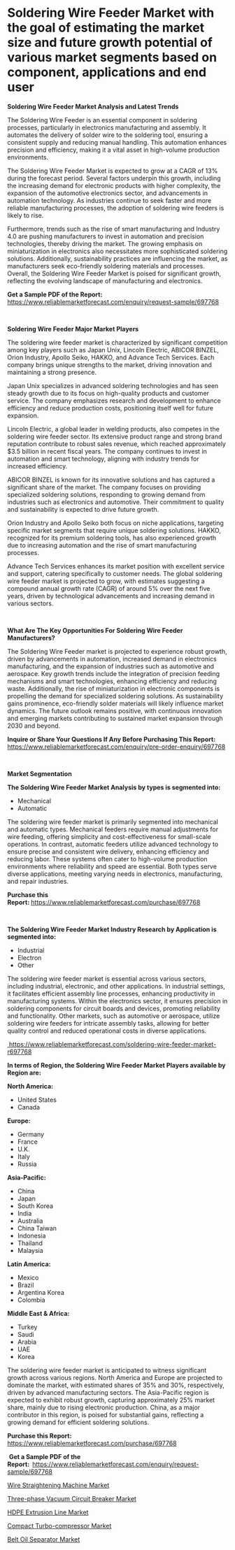 <p><h1>Soldering Wire Feeder Market with the goal of estimating the market size and future growth potential of various market segments based on component, applications and end user</h1></p><p><strong>Soldering Wire Feeder Market Analysis and Latest Trends</strong></p>
<p><p>The Soldering Wire Feeder is an essential component in soldering processes, particularly in electronics manufacturing and assembly. It automates the delivery of solder wire to the soldering tool, ensuring a consistent supply and reducing manual handling. This automation enhances precision and efficiency, making it a vital asset in high-volume production environments.</p><p>The Soldering Wire Feeder Market is expected to grow at a CAGR of 13% during the forecast period. Several factors underpin this growth, including the increasing demand for electronic products with higher complexity, the expansion of the automotive electronics sector, and advancements in automation technology. As industries continue to seek faster and more reliable manufacturing processes, the adoption of soldering wire feeders is likely to rise.</p><p>Furthermore, trends such as the rise of smart manufacturing and Industry 4.0 are pushing manufacturers to invest in automation and precision technologies, thereby driving the market. The growing emphasis on miniaturization in electronics also necessitates more sophisticated soldering solutions. Additionally, sustainability practices are influencing the market, as manufacturers seek eco-friendly soldering materials and processes. Overall, the Soldering Wire Feeder Market is poised for significant growth, reflecting the evolving landscape of manufacturing and electronics.</p></p>
<p><strong>Get a Sample PDF of the Report:&nbsp;</strong> <a href="https://www.reliablemarketforecast.com/enquiry/request-sample/697768?utm_campaign=1169&utm_medium=2&utm_source=Github&utm_content=ia&utm_term=23032025&utm_id=soldering-wire-feeder">https://www.reliablemarketforecast.com/enquiry/request-sample/697768</a></p>
<p>&nbsp;</p>
<p><strong>Soldering Wire Feeder Major Market Players</strong></p>
<p><p>The soldering wire feeder market is characterized by significant competition among key players such as Japan Unix, Lincoln Electric, ABICOR BINZEL, Orion Industry, Apollo Seiko, HAKKO, and Advance Tech Services. Each company brings unique strengths to the market, driving innovation and maintaining a strong presence.</p><p>Japan Unix specializes in advanced soldering technologies and has seen steady growth due to its focus on high-quality products and customer service. The company emphasizes research and development to enhance efficiency and reduce production costs, positioning itself well for future expansion.</p><p>Lincoln Electric, a global leader in welding products, also competes in the soldering wire feeder sector. Its extensive product range and strong brand reputation contribute to robust sales revenue, which reached approximately $3.5 billion in recent fiscal years. The company continues to invest in automation and smart technology, aligning with industry trends for increased efficiency.</p><p>ABICOR BINZEL is known for its innovative solutions and has captured a significant share of the market. The company focuses on providing specialized soldering solutions, responding to growing demand from industries such as electronics and automotive. Their commitment to quality and sustainability is expected to drive future growth.</p><p>Orion Industry and Apollo Seiko both focus on niche applications, targeting specific market segments that require unique soldering solutions. HAKKO, recognized for its premium soldering tools, has also experienced growth due to increasing automation and the rise of smart manufacturing processes.</p><p>Advance Tech Services enhances its market position with excellent service and support, catering specifically to customer needs. The global soldering wire feeder market is projected to grow, with estimates suggesting a compound annual growth rate (CAGR) of around 5% over the next five years, driven by technological advancements and increasing demand in various sectors.</p></p>
<p>&nbsp;</p>
<p><strong>What Are The Key Opportunities For Soldering Wire Feeder Manufacturers?</strong></p>
<p><p>The Soldering Wire Feeder market is projected to experience robust growth, driven by advancements in automation, increased demand in electronics manufacturing, and the expansion of industries such as automotive and aerospace. Key growth trends include the integration of precision feeding mechanisms and smart technologies, enhancing efficiency and reducing waste. Additionally, the rise of miniaturization in electronic components is propelling the demand for specialized soldering solutions. As sustainability gains prominence, eco-friendly solder materials will likely influence market dynamics. The future outlook remains positive, with continuous innovation and emerging markets contributing to sustained market expansion through 2030 and beyond.</p></p>
<p><strong>Inquire or Share Your Questions If Any Before Purchasing This Report:</strong> <a href="https://www.reliablemarketforecast.com/enquiry/pre-order-enquiry/697768?utm_campaign=1169&utm_medium=2&utm_source=Github&utm_content=ia&utm_term=23032025&utm_id=soldering-wire-feeder">https://www.reliablemarketforecast.com/enquiry/pre-order-enquiry/697768</a></p>
<p>&nbsp;</p>
<p><strong>Market Segmentation</strong></p>
<p><strong>The Soldering Wire Feeder Market Analysis by types is segmented into:</strong></p>
<p><ul><li>Mechanical</li><li>Automatic</li></ul></p>
<p><p>The soldering wire feeder market is primarily segmented into mechanical and automatic types. Mechanical feeders require manual adjustments for wire feeding, offering simplicity and cost-effectiveness for small-scale operations. In contrast, automatic feeders utilize advanced technology to ensure precise and consistent wire delivery, enhancing efficiency and reducing labor. These systems often cater to high-volume production environments where reliability and speed are essential. Both types serve diverse applications, meeting varying needs in electronics, manufacturing, and repair industries.</p></p>
<p><strong>Purchase this Report:&nbsp;</strong><a href="https://www.reliablemarketforecast.com/purchase/697768?utm_campaign=1169&utm_medium=2&utm_source=Github&utm_content=ia&utm_term=23032025&utm_id=soldering-wire-feeder">https://www.reliablemarketforecast.com/purchase/697768</a></p>
<p>&nbsp;</p>
<p><strong>The Soldering Wire Feeder Market Industry Research by Application is segmented into:</strong></p>
<p><ul><li>Industrial</li><li>Electron</li><li>Other</li></ul></p>
<p><p>The soldering wire feeder market is essential across various sectors, including industrial, electronic, and other applications. In industrial settings, it facilitates efficient assembly line processes, enhancing productivity in manufacturing systems. Within the electronics sector, it ensures precision in soldering components for circuit boards and devices, promoting reliability and functionality. Other markets, such as automotive or aerospace, utilize soldering wire feeders for intricate assembly tasks, allowing for better quality control and reduced operational costs in diverse applications.</p></p>
<p><a href="https://www.reliablemarketforecast.com/soldering-wire-feeder-market-r697768?utm_campaign=1169&utm_medium=2&utm_source=Github&utm_content=ia&utm_term=23032025&utm_id=soldering-wire-feeder">&nbsp;https://www.reliablemarketforecast.com/soldering-wire-feeder-market-r697768</a></p>
<p><strong>In terms of Region, the Soldering Wire Feeder Market Players available by Region are:</strong></p>
<p>
    <p> <strong> North America: </strong>
        <ul>
            <li>United States</li>
            <li>Canada</li>
        </ul>
        </p> 
    <p> <strong> Europe: </strong>
        <ul>
            <li>Germany</li>
            <li>France</li>
            <li>U.K.</li>
            <li>Italy</li>
            <li>Russia</li>
        </ul>
        </p> 
    <p> <strong> Asia-Pacific: </strong>
        <ul>
            <li>China</li>
            <li>Japan</li>
            <li>South Korea</li>
            <li>India</li>
            <li>Australia</li>
            <li>China Taiwan</li>
            <li>Indonesia</li>
            <li>Thailand</li>
            <li>Malaysia</li>
        </ul>
        </p> 
    <p> <strong> Latin America: </strong>
        <ul>
            <li>Mexico</li>
            <li>Brazil</li>
            <li>Argentina Korea</li>
            <li>Colombia</li>
        </ul>
        </p> 
    <p> <strong> Middle East & Africa: </strong>
        <ul>
            <li>Turkey</li>
            <li>Saudi</li>
            <li>Arabia</li>
            <li>UAE</li>
            <li>Korea</li>
        </ul>
    </p>
    </p>
<p><p>The soldering wire feeder market is anticipated to witness significant growth across various regions. North America and Europe are projected to dominate the market, with estimated shares of 35% and 30%, respectively, driven by advanced manufacturing sectors. The Asia-Pacific region is expected to exhibit robust growth, capturing approximately 25% market share, mainly due to rising electronic production. China, as a major contributor in this region, is poised for substantial gains, reflecting a growing demand for efficient soldering solutions.</p></p>
<p><strong>Purchase this Report: </strong><a href="https://www.reliablemarketforecast.com/purchase/697768?utm_campaign=1169&utm_medium=2&utm_source=Github&utm_content=ia&utm_term=23032025&utm_id=soldering-wire-feeder">https://www.reliablemarketforecast.com/purchase/697768</a></p>
<p>&nbsp;<strong>Get a Sample PDF of the Report:&nbsp;&nbsp;</strong><a href="https://www.reliablemarketforecast.com/enquiry/request-sample/697768?utm_campaign=1169&utm_medium=2&utm_source=Github&utm_content=ia&utm_term=23032025&utm_id=soldering-wire-feeder">https://www.reliablemarketforecast.com/enquiry/request-sample/697768</a></p>
<p><strong></strong></p>
<p><p><a href="https://github.com/lontohhikma/Market-Research-Report-List-1/blob/main/wire-straightening-machine-market.md?utm_campaign=1169&utm_medium=2&utm_source=Github&utm_content=ia&utm_term=23032025&utm_id=soldering-wire-feeder">Wire Straightening Machine Market</a></p><p><a href="https://github.com/clemmheisefy/Market-Research-Report-List-1/blob/main/three-phase-vacuum-circuit-breaker-market.md?utm_campaign=1169&utm_medium=2&utm_source=Github&utm_content=ia&utm_term=23032025&utm_id=soldering-wire-feeder">Three-phase Vacuum Circuit Breaker Market</a></p><p><a href="https://github.com/laverkyllozc/Market-Research-Report-List-1/blob/main/hdpe-extrusion-line-market.md?utm_campaign=1169&utm_medium=2&utm_source=Github&utm_content=ia&utm_term=23032025&utm_id=soldering-wire-feeder">HDPE Extrusion Line Market</a></p><p><a href="https://github.com/payareganiou/Market-Research-Report-List-1/blob/main/compact-turbo-compressor-market.md?utm_campaign=1169&utm_medium=2&utm_source=Github&utm_content=ia&utm_term=23032025&utm_id=soldering-wire-feeder">Compact Turbo-compressor Market</a></p><p><a href="https://github.com/steegeneat/Market-Research-Report-List-1/blob/main/belt-oil-separator-market.md?utm_campaign=1169&utm_medium=2&utm_source=Github&utm_content=ia&utm_term=23032025&utm_id=soldering-wire-feeder">Belt Oil Separator Market</a></p></p>